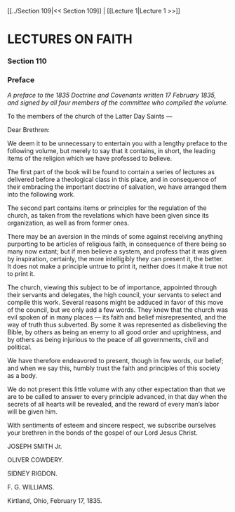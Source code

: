 [[../Section 109|<< Section 109]]  |  [[Lecture 1|Lecture 1 >>]]

# LECTURES ON FAITH
### Section 110
### Preface

*A preface to the 1835 *Doctrine and Covenants* written 17 February 1835, and signed by all four members of the committee who compiled the volume.*

To the members of the church of the Latter Day Saints —

Dear Brethren:

We deem it to be unnecessary to entertain you with a lengthy preface to the following volume, but merely to say that it contains, in short, the leading items of the religion which we have professed to believe.

The first part of the book will be found to contain a series of lectures as delivered before a theological class in this place, and in consequence of their embracing the important doctrine of salvation, we have arranged them into the following work.

The second part contains items or principles for the regulation of the church, as taken from the revelations which have been given since its organization, as well as from former ones.

There may be an aversion in the minds of some against receiving anything purporting to be articles of religious faith, in consequence of there being so many now extant; but if men believe a system, and profess that it was given by inspiration, certainly, the more intelligibly they can present it, the better. It does not make a principle untrue to print it, neither does it make it true not to print it.

The church, viewing this subject to be of importance, appointed through their servants and delegates, the high council, your servants to select and compile this work. Several reasons might be adduced in favor of this move of the council, but we only add a few words. They knew that the church was evil spoken of in many places — its faith and belief misrepresented, and the way of truth thus subverted. By some it was represented as disbelieving the Bible, by others as being an enemy to all good order and uprightness, and by others as being injurious to the peace of all governments, civil and political.

We have therefore endeavored to present, though in few words, our belief; and when we say this, humbly trust the faith and principles of this society as a body.

We do not present this little volume with any other expectation than that we are to be called to answer to every principle advanced, in that day when the secrets of all hearts will be revealed, and the reward of every man’s labor will be given him.

With sentiments of esteem and sincere respect, we subscribe ourselves your brethren in the bonds of the gospel of our Lord Jesus Christ.

JOSEPH SMITH Jr.

OLIVER COWDERY.

SIDNEY RIGDON.

F. G. WILLIAMS.

Kirtland, Ohio, February 17, 1835.